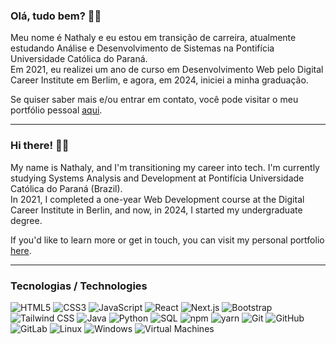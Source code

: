 ### Olá, tudo bem? 👋🏼

Meu nome é Nathaly e eu estou em transição de carreira, atualmente estudando Análise e Desenvolvimento de Sistemas na Pontifícia Universidade Católica do Paraná.  
Em 2021, eu realizei um ano de curso em Desenvolvimento Web pelo Digital Career Institute em Berlim, e agora, em 2024, iniciei a minha graduação.  

Se quiser saber mais e/ou entrar em contato, você pode visitar o meu portfólio pessoal [aqui](https://nathcolombo-react-personal-portfolio.netlify.app).

---

### Hi there! 👋🏼

My name is Nathaly, and I'm transitioning my career into tech. I'm currently studying Systems Analysis and Development at Pontifícia Universidade Católica do Paraná (Brazil).  
In 2021, I completed a one-year Web Development course at the Digital Career Institute in Berlin, and now, in 2024, I started my undergraduate degree.  

If you'd like to learn more or get in touch, you can visit my personal portfolio [here](https://nathcolombo-react-personal-portfolio.netlify.app).

---

### Tecnologias / Technologies

![HTML5](https://img.shields.io/badge/html5-%23E34F26.svg?style=for-the-badge&logo=html5&logoColor=white) 
![CSS3](https://img.shields.io/badge/css3-%231572B6.svg?style=for-the-badge&logo=css3&logoColor=white) 
![JavaScript](https://img.shields.io/badge/javascript-%23323330.svg?style=for-the-badge&logo=javascript&logoColor=%23F7DF1E) 
![React](https://img.shields.io/badge/react-%2320232a.svg?style=for-the-badge&logo=react&logoColor=%2361DAFB) 
![Next.js](https://img.shields.io/badge/next.js-%23000000.svg?style=for-the-badge&logo=nextdotjs&logoColor=white) 
![Bootstrap](https://img.shields.io/badge/bootstrap-%23563D7C.svg?style=for-the-badge&logo=bootstrap&logoColor=white) 
![Tailwind CSS](https://img.shields.io/badge/tailwindcss-%2338B2AC.svg?style=for-the-badge&logo=tailwind-css&logoColor=white) 
![Java](https://img.shields.io/badge/java-%23ED8B00.svg?style=for-the-badge&logo=java&logoColor=white) 
![Python](https://img.shields.io/badge/python-%2314354C.svg?style=for-the-badge&logo=python&logoColor=white) 
![SQL](https://img.shields.io/badge/sql-%234479A1.svg?style=for-the-badge&logo=database&logoColor=white) 
![npm](https://img.shields.io/badge/npm-%23000000.svg?style=for-the-badge&logo=npm&logoColor=white) 
![yarn](https://img.shields.io/badge/yarn-%232C8EBB.svg?style=for-the-badge&logo=yarn&logoColor=white) 
![Git](https://img.shields.io/badge/git-%23F05033.svg?style=for-the-badge&logo=git&logoColor=white) 
![GitHub](https://img.shields.io/badge/github-%23121011.svg?style=for-the-badge&logo=github&logoColor=white) 
![GitLab](https://img.shields.io/badge/gitlab-%23181717.svg?style=for-the-badge&logo=gitlab&logoColor=white) 
![Linux](https://img.shields.io/badge/linux-%FCC624.svg?style=for-the-badge&logo=linux&logoColor=black) 
![Windows](https://img.shields.io/badge/windows-%230078D6.svg?style=for-the-badge&logo=windows&logoColor=white) 
![Virtual Machines](https://img.shields.io/badge/virtual%20machines-%23FF9900.svg?style=for-the-badge&logo=virtualbox&logoColor=white)

